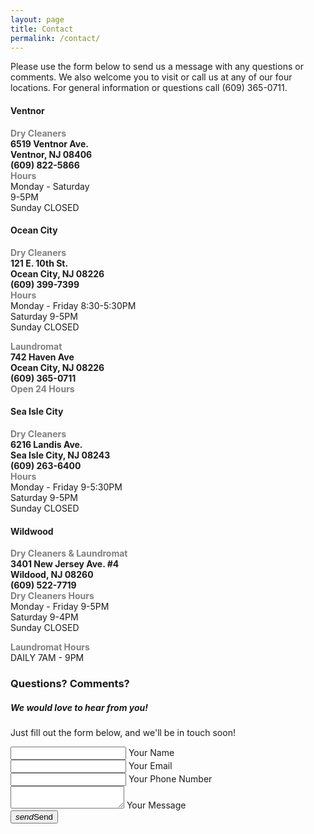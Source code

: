 ```yaml
---
layout: page
title: Contact
permalink: /contact/
---
```


Please use the form below to send us a message with any questions or comments. We also welcome you to visit or call us at any of our four locations. For general information or questions call (609) 365-0711.

<div id="locations-info">
  <div class="row">
    <div class="col s12 m6 l3">
      <h4><strong>Ventnor</strong></h4>
      <p><span style="color: #808080;"><strong>Dry Cleaners</strong></span><br /><strong>6519 Ventnor Ave. <br />Ventnor, NJ 08406<br />(609) 822-5866</strong><br /><span style="color: #808080;"><strong>Hours</strong></span><br />Monday - Saturday <br />9-5PM<br />Sunday CLOSED</p>
    </div>
    <div class="col s12 m6 l3">
      <h4><strong>Ocean City</strong></h4>
      <p><span style="color: #808080;"><strong>Dry Cleaners</strong></span><br /><strong>121 E. 10th St.<br />Ocean City, NJ 08226<br />(609) 399-7399</strong><br /><span style="color: #808080;"><strong>Hours</strong></span><br />Monday - Friday 8:30-5:30PM<br />Saturday 9-5PM<br />Sunday CLOSED</p>
      <p><span style="color: #808080;"><strong>Laundromat</strong></span><br /><strong>742 Haven Ave<br />Ocean City, NJ 08226<br />(609) 365-0711</strong><br /><span style="color: #808080;"><strong>Open 24 Hours</strong></span><br /></p>
    </div>
    <div class="col s12 m6 l3">
      <h4><strong>Sea Isle City</strong></h4>
      <p><span style="color: #808080;"><strong>Dry Cleaners</strong></span><br /><strong>6216 Landis Ave.<br />Sea Isle City, NJ 08243<br />(609) 263-6400</strong><br /><span style="color: #808080;"><strong>Hours</strong></span><br />Monday - Friday 9-5:30PM<br />Saturday 9-5PM<br />Sunday CLOSED</p>
    </div>
    <div class="col s12 m6 l3">
      <h4><strong>Wildwood</strong></h4>
      <p><span style="color: #808080;"><strong>Dry Cleaners &amp; Laundromat</strong></span><br /><strong>3401 New Jersey Ave. #4<br />Wildood, NJ 08260<br />(609) 522-7719</strong><br /><span style="color: #808080;"><strong>Dry Cleaners Hours</strong></span><br />Monday - Friday 9-5PM<br />Saturday 9-4PM<br /> Sunday CLOSED</p>
      <p><span style="color: #808080;"><strong>Laundromat Hours</strong></span><br />DAILY 7AM - 9PM<br /></p>
    </div>
  </div>
</div>

### Questions? Comments?
##### We would love to hear from you!
Just fill out the form below, and we'll be in touch soon!

<div class="row">
  <form class="col s12" method="POST" action="https://formspree.io/sharpcleaners@gmail.com">
    <div class="row">
      <div class="input-field col s12">
        <input id="name" type="text" class="validate" name="name">
        <label for="name">Your Name</label>
      </div>
    </div>
    <div class="row">
      <div class="input-field col s12">
        <input id="email" type="email" class="validate" name="email">
        <label for="email">Your Email</label>
      </div>
    </div>
    <div class="row">
      <div class="input-field col s12">
        <input id="tel" type="tel" class="validate" name="tel">
        <label for="tel">Your Phone Number</label>
      </div>
    </div>
    <div class="row">
      <div class="input-field col s12">
        <textarea id="textarea1" class="materialize-textarea" name="message"></textarea>
        <label for="textarea1">Your Message</label>
      </div>
    </div>
    <button type="submit" class="btn-large waves-effect waves-light blue darken-4"><i class="material-icons right">send</i>Send </button>
  </form>
</div>
